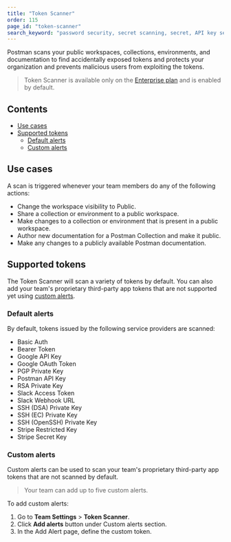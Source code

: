 ```yaml
---
title: "Token Scanner"
order: 115
page_id: "token-scanner"
search_keyword: "password security, secret scanning, secret, API key security"
---
```

Postman scans your public workspaces, collections, environments, and documentation to find accidentally exposed tokens and protects your organization and prevents malicious users from exploiting the tokens.

> Token Scanner is available only on the [Enterprise plan](https://www.postman.com/pricing/) and is enabled by default.

## Contents

* [Use cases](#use-cases)
* [Supported tokens](#supported-tokens)
    * [Default alerts](#default-alerts)
    * [Custom alerts](#custom-alerts)

## Use cases

A scan is triggered whenever your team members do any of the following actions:

* Change the workspace visibility to Public.
* Share a collection or environment to a public workspace.
* Make changes to a collection or environment that is present in a public workspace.
* Author new documentation for a Postman Collection and make it public.
* Make any changes to a publicly available Postman documentation.

## Supported tokens

The Token Scanner will scan a variety of tokens by default. You can also add your team's proprietary third-party app tokens that are not supported yet using [custom alerts](#custom-alerts).

### Default alerts

By default, tokens issued by the following service providers are scanned:

* Basic Auth
* Bearer Token
* Google API Key
* Google OAuth Token
* PGP Private Key
* Postman API Key
* RSA Private Key
* Slack Access Token
* Slack Webhook URL
* SSH (DSA) Private Key
* SSH (EC) Private Key
* SSH (OpenSSH) Private Key
* Stripe Restricted Key
* Stripe Secret Key

### Custom alerts

Custom alerts can be used to scan your team's proprietary third-party app tokens that are not scanned by default.

> Your team can add up to five custom alerts.

To add custom alerts:

1. Go to **Team Settings** > **Token Scanner**.
2. Click **Add alerts** button under Custom alerts section.
3. In the Add Alert page, define the custom token.
